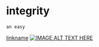 # integrity
	an easy 
	
[linkname]()
[![IMAGE ALT TEXT HERE](https://img.youtube.com/vi/U22dJD20SWA/0.jpg)](https://www.youtube.com/watch?v=U22dJD20SWA)
